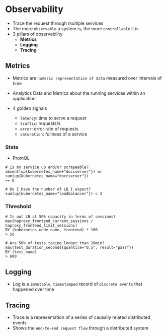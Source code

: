 # Observability

- Trace the request through multiple services
- The more `observable` a system is, the more `controllable` it is
- 3 pillars of observability
  - **Metrics**
  - **Logging**
  - **Tracing**

## Metrics

- Metrics are `numeric representation of data` measured over intervals of time
- Analytics Data and Metrics about the running services within an application
- 4 golden signals

  - `latency`: time to serve a request
  - `traffic`: requests/s
  - `error`: error rate of requests
  - `saturation`: fullness of a service

### State

- PromQL

```shell
# Is my service up and/or scrapeable?
absent(up{kubernetes_name+"doccserver"}) or
sum(up{kubernetes_name="doccserver"})
== 0
```

```shell
# Do I have the number of LB I expect?
sum(up{kubernetes_name="loadbalancer"}) < 3
```

### Threshold

```shell
# Is out LB at 50% capacity in terms of sessions?
max(haproxy_frontend_current_sessions / haproxy_frontend_limit_sessions)
BY (kubernetes_node_name, frontend) * 100
> 50
```

```shell
# Are 50% of tests taking longer than 10min?
max(test_duration_seconds{quantile="0.5", result="pass"})
BY (test_name)
> 600
```

## Logging

- Log is a `immutable`, `timestamped` record of `discrete events` that happened over time

## Tracing

- Trace is a representation of a series of causally related distributed events
- Shows the `end-to-end request flow` through a distributed system

